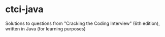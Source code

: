 # ctci-java
Solutions to questions from "Cracking the Coding Interview" (6th edition), written in Java (for learning purposes)
